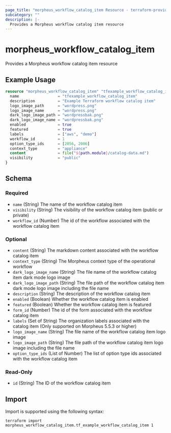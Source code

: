 ```yaml
---
page_title: "morpheus_workflow_catalog_item Resource - terraform-provider-morpheus"
subcategory: ""
description: |-
  Provides a Morpheus workflow catalog item resource
---
```


# morpheus_workflow_catalog_item

Provides a Morpheus workflow catalog item resource

## Example Usage

```terraform
resource "morpheus_workflow_catalog_item" "tfexample_workflow_catalog_item" {
  name                 = "tfexample_workflow_catalog_item"
  description          = "Example Terraform workflow catalog item"
  logo_image_path      = "wordpress.png"
  logo_image_name      = "wordpress.png"
  dark_logo_image_path = "wordpressbak.png"
  dark_logo_image_name = "wordpressbak.png"
  enabled              = true
  featured             = true
  labels               = ["aws", "demo"]
  workflow_id          = 1
  option_type_ids      = [2056, 2006]
  context_type         = "appliance"
  content              = file("${path.module}/catalog-data.md")
  visibility           = "public"
}
```

<!-- schema generated by tfplugindocs -->
## Schema

### Required

- `name` (String) The name of the workflow catalog item
- `visibility` (String) The visibility of the workflow catalog item (public or private)
- `workflow_id` (Number) The id of the workflow associated with the workflow catalog item

### Optional

- `content` (String) The markdown content associated with the workflow catalog item
- `context_type` (String) The Morpheus context type of the operational workflow
- `dark_logo_image_name` (String) The file name of the workflow catalog item dark mode logo image
- `dark_logo_image_path` (String) The file path of the workflow catalog item dark mode logo image including the file name
- `description` (String) The description of the workflow catalog item
- `enabled` (Boolean) Whether the workflow catalog item is enabled
- `featured` (Boolean) Whether the workflow catalog item is featured
- `form_id` (Number) The id of the form associated with the workflow catalog item
- `labels` (Set of String) The organization labels associated with the catalog item (Only supported on Morpheus 5.5.3 or higher)
- `logo_image_name` (String) The file name of the workflow catalog item logo image
- `logo_image_path` (String) The file path of the workflow catalog item logo image including the file name
- `option_type_ids` (List of Number) The list of option type ids associated with the workflow catalog item

### Read-Only

- `id` (String) The ID of the workflow catalog item

## Import

Import is supported using the following syntax:

```shell
terraform import morpheus_workflow_catalog_item.tf_example_workflow_catalog_item 1
```
